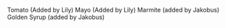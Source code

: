 
Tomato (Added by Lily)
Mayo (Added by Lily)
Marmite (added by Jakobus) 
Golden Syrup (added by Jakobus)

